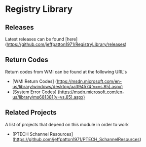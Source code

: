 # Registry Library

## Releases
Latest releases can be found [here] (https://github.com/jeffpatton1971/RegistryLibrary/releases)

## Return Codes
Return codes from WMI can be found at the following URL's
* [WMI Return Codes] (https://msdn.microsoft.com/en-us/library/windows/desktop/aa394574(v=vs.85).aspx)
* [System Error Codes] (https://msdn.microsoft.com/en-us/library/ms681381(v=vs.85).aspx)

## Related Projects
A list of projects that depend on this module in order to work
* [PTECH Schannel Resources] (https://github.com/jeffpatton1971/PTECH_SchannelResources)

